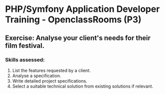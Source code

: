 # PHP/Symfony Application Developer Training - OpenclassRooms (P3)

## Exercise: Analyse your client's needs for their film festival. 

### Skills assessed:
1. List the features requested by a client.
2. Analyse a specification.
3. Write detailed project specifications.
4. Select a suitable technical solution from existing solutions if relevant.
